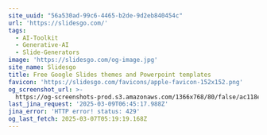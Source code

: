 ```yaml
---
site_uuid: "56a530ad-99c6-4465-b2de-9d2eb840454c"
url: 'https://slidesgo.com/'
tags:
  - AI-Toolkit
  - Generative-AI
  - Slide-Generators
image: 'https://slidesgo.com/og-image.jpg'
site_name: Slidesgo
title: Free Google Slides themes and Powerpoint templates
favicon: 'https://slidesgo.com/favicons/apple-favicon-152x152.png'
og_screenshot_url: >-
  https://og-screenshots-prod.s3.amazonaws.com/1366x768/80/false/ac118e0c8fcd9201a478fab70dbbe381c43212ee99b313aa2f8512bcc685f68c.jpeg
last_jina_request: '2025-03-09T06:45:17.988Z'
jina_error: 'HTTP error! status: 429'
og_last_fetch: 2025-03-07T05:19:19.168Z
---
```



